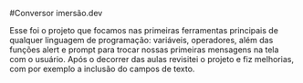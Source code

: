 #Conversor imersão.dev

Esse foi o projeto que  focamos nas primeiras ferramentas principais de qualquer linguagem de programação: variáveis, operadores, além das funções alert e prompt para trocar nossas primeiras mensagens na tela com o usuário.
Após o decorrer das aulas revisitei o projeto e fiz melhorias, com por exemplo a inclusão do campos de texto.
